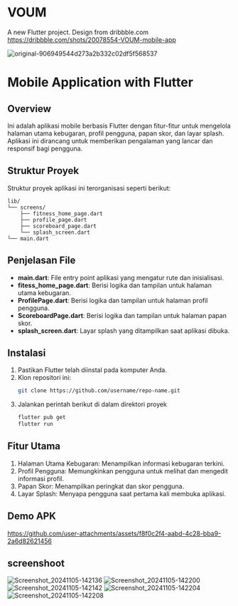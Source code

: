 # VOUM
A new Flutter project. Design from dribbble.com
https://dribbble.com/shots/20078554-VOUM-mobile-app


![original-906949544d273a2b332c02df5f568537](https://github.com/user-attachments/assets/112ec172-01a8-41a3-9705-30266596778d)


# Mobile Application with Flutter

## Overview
Ini adalah aplikasi mobile berbasis Flutter dengan fitur-fitur untuk mengelola halaman utama kebugaran, profil pengguna, papan skor, dan layar splash. Aplikasi ini dirancang untuk memberikan pengalaman yang lancar dan responsif bagi pengguna.

## Struktur Proyek
Struktur proyek aplikasi ini terorganisasi seperti berikut:
```
lib/
└── screens/
    ├── fitness_home_page.dart
    ├── profile_page.dart
    ├── scoreboard_page.dart
    └── splash_screen.dart
└── main.dart
```

## Penjelasan File
- **main.dart**: File entry point aplikasi yang mengatur rute dan inisialisasi.
- **fitess_home_page.dart**: Berisi logika dan tampilan untuk halaman utama kebugaran.
- **ProfilePage.dart**: Berisi logika dan tampilan untuk halaman profil pengguna.
- **ScoreboardPage.dart**: Berisi logika dan tampilan untuk halaman papan skor.
- **splash_screen.dart**: Layar splash yang ditampilkan saat aplikasi dibuka.

## Instalasi
1. Pastikan Flutter telah diinstal pada komputer Anda.
2. Klon repositori ini: 
   ```bash
   git clone https://github.com/username/repo-name.git
3. Jalankan perintah berikut di dalam direktori proyek
   ```bash
   flutter pub get
   flutter run

## Fitur Utama
1. Halaman Utama Kebugaran: Menampilkan informasi kebugaran terkini.
2. Profil Pengguna: Memungkinkan pengguna untuk melihat dan mengedit informasi profil.
3. Papan Skor: Menampilkan peringkat dan skor pengguna.
4. Layar Splash: Menyapa pengguna saat pertama kali membuka aplikasi.

## Demo APK


https://github.com/user-attachments/assets/f8f0c2f4-aabd-4c28-bba9-2a6d82621456

## screenshoot
![Screenshot_20241105-142136](https://github.com/user-attachments/assets/fe13ce22-7b72-438b-adda-e8f8aa4d1c4c)
![Screenshot_20241105-142200](https://github.com/user-attachments/assets/03b3829c-0a80-453e-a08d-42706b5ebc1e)
![Screenshot_20241105-142142](https://github.com/user-attachments/assets/bb2ac5a1-5171-41c2-b34e-114d817483ff)
![Screenshot_20241105-142204](https://github.com/user-attachments/assets/c7ef084c-9c06-4318-8ce4-2d78889c02ff)
![Screenshot_20241105-142208](https://github.com/user-attachments/assets/4c267411-08ff-4659-acb0-37834ed262ff)

